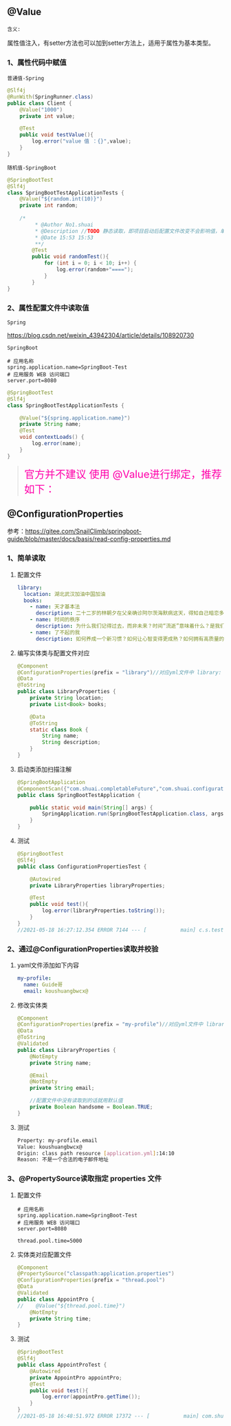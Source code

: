 ## @Value

`含义:`

​	属性值注入，有setter方法也可以加到setter方法上，适用于属性为基本类型。

### 1、属性代码中赋值

`普通值-Spring`

```java
@Slf4j
@RunWith(SpringRunner.class)
public class Client {
    @Value("1000")
    private int value;

    @Test
    public void testValue(){
        log.error("value 值 ：{}",value);
    }
}
```

`随机值-SpringBoot`

```java
@SpringBootTest
@Slf4j
class SpringBootTestApplicationTests {
    @Value("${random.int(10)}")
    private int random;
    
    /*
         * @Author No1.shuai
         * @Description //TODO 静态读取，即项目启动后配置文件改变不会影响值，单例，项目启动后每次调用数据值都是一样
         * @Date 15:53 15:53
         **/
        @Test
        public void randomTest(){
            for (int i = 0; i < 10; i++) {
                log.error(random+"====");
            }
        }
}
```



### 2、属性配置文件中读取值

`Spring`

https://blog.csdn.net/weixin_43942304/article/details/108920730

`SpringBoot`

```properties
# 应用名称
spring.application.name=SpringBoot-Test
# 应用服务 WEB 访问端口
server.port=8080
```

```java
@SpringBootTest
@Slf4j
class SpringBootTestApplicationTests {

    @Value("${spring.application.name}")
    private String name;
    @Test
    void contextLoads() {
        log.error(name);
    }
}
```



>   <font color=ff00aa size=5>官方并不建议 使用  @Value进行绑定，推荐如下：</font>



## @ConfigurationProperties

参考：https://gitee.com/SnailClimb/springboot-guide/blob/master/docs/basis/read-config-properties.md



### 1、简单读取

1.  配置文件

    ```yaml
    library:
      location: 湖北武汉加油中国加油
      books:
        - name: 天才基本法
          description: 二十二岁的林朝夕在父亲确诊阿尔茨海默病这天，得知自己暗恋多年的校园男神裴之即将出国深造的消息——对方考取的学校，恰是父亲当年为她放弃的那所。
        - name: 时间的秩序
          description: 为什么我们记得过去，而非未来？时间“流逝”意味着什么？是我们存在于时间之内，还是时间存在于我们之中？卡洛·罗韦利用诗意的文字，邀请我们思考这一亘古难题——时间的本质。
        - name: 了不起的我
          description: 如何养成一个新习惯？如何让心智变得更成熟？如何拥有高质量的关系？ 如何走出人生的艰难时刻？
    ```

2.  编写实体类与配置文件对应

    ```java
    @Component
    @ConfigurationProperties(prefix = "library")//对应yml文件中 library: 旗下key对应实体类属性
    @Data
    @ToString
    public class LibraryProperties {
        private String location;
        private List<Book> books;
    
        @Data
        @ToString
        static class Book {
            String name;
            String description;
        }
    }
    ```

3.  启动类添加扫描注解

    ```java
    @SpringBootApplication
    @ComponentScan({"com.shuai.completableFuture","com.shuai.configurationProperties"})
    public class SpringBootTestApplication {
    
        public static void main(String[] args) {
            SpringApplication.run(SpringBootTestApplication.class, args);
        }
    }
    ```

4.  测试

    ```java
    @SpringBootTest
    @Slf4j
    public class ConfigurationPropertiesTest {
    
        @Autowired
        private LibraryProperties libraryProperties;
    
        @Test
        public void test(){
            log.error(libraryProperties.toString());
        }
    }
    //2021-05-18 16:27:12.354 ERROR 7144 --- [           main] c.s.test.ConfigurationPropertiesTest     : LibraryProperties(location=湖北武汉加油中国加油, books=[LibraryProperties.Book(name=天才基本法, description=二十二岁的林朝夕在父亲确诊阿尔茨海默病这天，得知自己暗恋多年的校园男神裴之即将出国深造的消息——对方考取的学校，恰是父亲当年为她放弃的那所。), LibraryProperties.Book(name=时间的秩序, description=为什么我们记得过去，而非未来？时间“流逝”意味着什么？是我们存在于时间之内，还是时间存在于我们之中？卡洛·罗韦利用诗意的文字，邀请我们思考这一亘古难题——时间的本质。), LibraryProperties.Book(name=了不起的我, description=如何养成一个新习惯？如何让心智变得更成熟？如何拥有高质量的关系？ 如何走出人生的艰难时刻？)])
    ```



### 2、通过@ConfigurationProperties读取并校验

1.  yaml文件添加如下内容

    ```yaml
    my-profile:
      name: Guide哥
      email: koushuangbwcx@
    ```

2.  修改实体类

    ```java
    @Component
    @ConfigurationProperties(prefix = "my-profile")//对应yml文件中 library: 旗下key对应实体类属性
    @Data
    @ToString
    @Validated
    public class LibraryProperties {
        @NotEmpty
        private String name;
    
        @Email
        @NotEmpty
        private String email;
    
        //配置文件中没有读取到的话就用默认值
        private Boolean handsome = Boolean.TRUE;
    }
    ```

3.  测试

    ```bash
    Property: my-profile.email
    Value: koushuangbwcx@
    Origin: class path resource [application.yml]:14:10
    Reason: 不是一个合法的电子邮件地址
    ```



### 3、@PropertySource读取指定 properties 文件

1.  配置文件

    ```properties
    # 应用名称
    spring.application.name=SpringBoot-Test
    # 应用服务 WEB 访问端口
    server.port=8080
    
    thread.pool.time=5000
    ```

2.  实体类对应配置文件

    ```java
    @Component
    @PropertySource("classpath:application.properties")
    @ConfigurationProperties(prefix = "thread.pool")
    @Data
    @Validated
    public class AppointPro {
    //    @Value("${thread.pool.time}")
        @NotEmpty
        private String time;
    }
    ```

3.  测试

    ```java
    @SpringBootTest
    @Slf4j
    public class AppointProTest {
        @Autowired
        private AppointPro appointPro;
        @Test
        public void test(){
            log.error(appointPro.getTime());
        }
    }
    //2021-05-18 16:48:51.972 ERROR 17372 --- [           main] com.shuai.test.AppointProTest            : 5000
    ```

    

